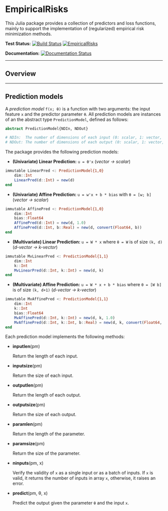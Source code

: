 # EmpiricalRisks

This Julia package provides a collection of predictors and loss functions, mainly to support the implementation of (regularized) empirical risk minimization methods.

**Test Status:**
[![Build Status](https://travis-ci.org/lindahua/EmpiricalRisks.jl.svg?branch=master)](https://travis-ci.org/lindahua/EmpiricalRisks.jl)
[![EmpiricalRisks](http://pkg.julialang.org/badges/EmpiricalRisks_release.svg)](http://pkg.julialang.org/?pkg=EmpiricalRisks&ver=release)

**Documentation:**
[![Documentation Status](https://readthedocs.org/projects/empiricalrisksjl/badge/?version=latest)](https://readthedocs.org/projects/empiricalrisksjl/?badge=latest)


-----

## Overview




----

## Prediction models

A *prediction model* `f(x; θ)` is a function with two arguments: the input feature `x` and the predictor parameter `θ`. All prediction models are instances of an the abstract type ``PredictionModel``, defined as follows:

```julia
abstract PredictionModel{NDIn, NDOut}

# NDIn:  The number of dimensions of each input (0: scalar, 1: vector, 2: matrix, ...)
# NDOut: The number of dimensions of each output (0: scalar, 1: vector, 2: matrix, ...)
```

The package provides the following prediction models:

- **(Univariate) Linear Prediction:** `u = θ'x` (*vector -> scalar*)

```julia
immutable LinearPred <: PredictionModel{1,0}
    dim::Int
    LinearPred(d::Int) = new(d)
end
```

- **(Univariate) Affine Prediction:** `u = w'x + b * bias` with ``θ = [w; b]`` (*vector -> scalar*)

```julia
immutable AffinePred <: PredictionModel{1,0}
    dim::Int
    bias::Float64
    AffinePred(d::Int) = new(d, 1.0)
    AffinePred(d::Int, b::Real) = new(d, convert(Float64, b))
end
```

- **(Multivariate) Linear Prediction:** `u = W * x` where `θ = W` is of size ``(k, d)`` (*d-vector -> k-vector*)

```julia
immutable MvLinearPred <: PredictionModel{1,1}
    dim::Int
    k::Int
    MvLinearPred(d::Int, k::Int) = new(d, k)
end
```

- **(Multivariate) Affine Prediction:** `u = W * x + b * bias` where `θ = [W b]` is of size `(k, d+1)` (*d-vector -> k-vector*)

```julia
immutable MvAffinePred <: PredictionModel{1,1}
    dim::Int
    k::Int
    bias::Float64
    MvAffinePred(d::Int, k::Int) = new(d, k, 1.0)
    MvAffinePred(d::Int, k::Int, b::Real) = new(d, k, convert(Float64, b))
end
```

Each prediction model implements the following methods:

- **inputlen**(pm)

  Return the length of each input.

- **inputsize**(pm)

  Return the size of each input.

- **outputlen**(pm)

  Return the length of each output.

- **outputsize**(pm)

  Return the size of each output.

- **paramlen**(pm)

  Return the length of the parameter.

- **paramsize**(pm)

  Return the size of the parameter.

- **ninputs**(pm, x)

  Verify the validity of `x` as a single input or as a batch of inputs.
  If `x` is valid, it returns the number of inputs in array `x`, otherwise, it raises an error.

- **predict**(pm, θ, x)

  Predict the output given the parameter `θ` and the input `x`.
